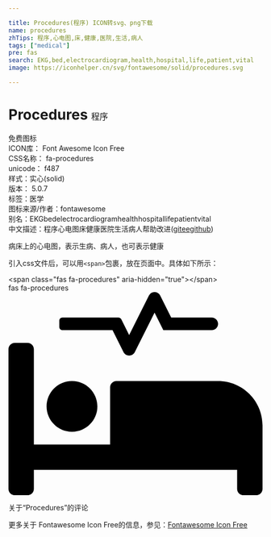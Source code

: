 ```yaml
---

title: Procedures(程序) ICON转svg、png下载
name: procedures
zhTips: 程序,心电图,床,健康,医院,生活,病人
tags: ["medical"]
pre: fas
search: EKG,bed,electrocardiogram,health,hospital,life,patient,vital
image: https://iconhelper.cn/svg/fontawesome/solid/procedures.svg

---
```


# Procedures  <small style="font-size: 60%;font-weight: 100">程序</small>


<div class="detail-page">
<p>
<span><span class="badge-success badge">免费图标</span> </span>
<br/>
<span>
ICON库：
<span class="badge-secondary badge">Font Awesome Icon Free</span> 
</span>
<br/>
<span>
CSS名称：
<span class="badge-secondary badge">fa-procedures</span> 
</span>
<br/>
<span>
unicode：
<span class="badge-secondary badge">f487</span> 
<copy-btn content='f487' btn-title=""></copy-btn>
<copy-btn :content='String.fromCodePoint(parseInt("f487", 16))' btn-title="复制U"></copy-btn>
</span><br/><span>样式：<span class="badge-light badge">实心(solid)</span></span>
<br/>
<span>
版本：
<span class="badge-secondary badge">5.0.7</span> 
</span><br/><span>标签：<span class="badge-light badge"><router-link to="/tags/medical.html">医学</router-link></span></span>
<br/>
<span>图标来源/作者：<span class="badge-light badge">fontawesome</span></span> 
<br/>
<span>别名：<span class="badge-light badge">EKG</span><span class="badge-light badge">bed</span><span class="badge-light badge">electrocardiogram</span><span class="badge-light badge">health</span><span class="badge-light badge">hospital</span><span class="badge-light badge">life</span><span class="badge-light badge">patient</span><span class="badge-light badge">vital</span></span><br/><span class="zh-detail">中文描述：<span class="badge-primary badge">程序</span><span class="badge-primary badge">心电图</span><span class="badge-primary badge">床</span><span class="badge-primary badge">健康</span><span class="badge-primary badge">医院</span><span class="badge-primary badge">生活</span><span class="badge-primary badge">病人</span><span class="help-link"><span>帮助改进</span>(<a href="https://gitee.com/liuwave/icon-helper/edit/master/json/fontawesome/solid/procedures.json" target="_blank" rel="noopener noreferrer">gitee</a><a href="https://github.com/liuwave/icon-helper/edit/master/json/fontawesome/solid/procedures.json" target="_blank" rel="noopener noreferrer">github</a></span>)</span><br/>
</p>
</div><div class="description description alert alert-light">病床上的心电图，表示生病、病人，也可表示健康</div>
<div class="alert alert-dark">
  <i class="fas fa-procedures fa-xs"></i>
  <i class="fas fa-procedures fa-sm"></i>
  <i class="fas fa-procedures fa-lg"></i>
  <i class="fas fa-procedures fa-2x"></i>
  <i class="fas fa-procedures fa-3x"></i>
  <i class="fas fa-procedures fa-5x"></i>
  <i class="fas fa-procedures fa-7x"></i>
</div>
<div>
  <p>引入css文件后，可以用<code>&lt;span&gt;</code>包裹，放在页面中。具体如下所示：    
  </p>
  <div class="alert alert-primary" style="font-size: 14px">
    &lt;span class="fas fa-procedures" aria-hidden="true"&gt;&lt;/span&gt;
    <copy-btn content='<span class="fas fa-procedures" aria-hidden="true"></span>'></copy-btn>
  </div>
  <div class="alert alert-secondary">
    <i class="fas fa-procedures"
    style="font-size: 24px"
    aria-hidden="true"></i> fas fa-procedures
    <copy-btn content="fas fa-procedures" btn-title="复制图标名称"></copy-btn>
  </div>
</div>
<div id="svg" class="svg-wrap">
<svg xmlns="http://www.w3.org/2000/svg" viewBox="0 0 640 512"><path d="M528 224H272c-8.8 0-16 7.2-16 16v144H64V144c0-8.8-7.2-16-16-16H16c-8.8 0-16 7.2-16 16v352c0 8.8 7.2 16 16 16h32c8.8 0 16-7.2 16-16v-48h512v48c0 8.8 7.2 16 16 16h32c8.8 0 16-7.2 16-16V336c0-61.9-50.1-112-112-112zM136 96h126.1l27.6 55.2c5.9 11.8 22.7 11.8 28.6 0L368 51.8 390.1 96H512c8.8 0 16-7.2 16-16s-7.2-16-16-16H409.9L382.3 8.8C376.4-3 359.6-3 353.7 8.8L304 108.2l-19.9-39.8c-1.4-2.7-4.1-4.4-7.2-4.4H136c-4.4 0-8 3.6-8 8v16c0 4.4 3.6 8 8 8zm24 256c35.3 0 64-28.7 64-64s-28.7-64-64-64-64 28.7-64 64 28.7 64 64 64z"/></svg>
</div>
<detail full-name='fa-procedures'></detail>

<Vssue title="关于“Procedures”的评论" >关于“Procedures”的评论</Vssue>
    
<div><p>更多关于  Fontawesome Icon Free的信息，参见：<a target="_blank" href="https://iconhelper.cn/fontawesome.html">Fontawesome Icon Free</a>
</p></div>
